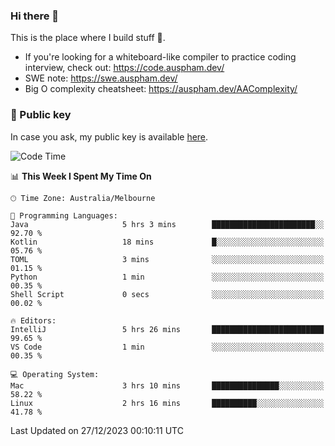 ### Hi there 👋

This is the place where I build stuff 👀. 

- If you're looking for a whiteboard-like compiler to practice coding interview, check out: https://code.auspham.dev/
- SWE note: https://swe.auspham.dev/
- Big O complexity cheatsheet: https://auspham.dev/AAComplexity/

### 🔑 Public key

In case you ask, my public key is available [here](https://public.auspham.dev/).

<!--START_SECTION:waka-->
![Code Time](http://img.shields.io/badge/Code%20Time-1%2C156%20hrs%2044%20mins-blue)

📊 **This Week I Spent My Time On** 

```text
🕑︎ Time Zone: Australia/Melbourne

💬 Programming Languages: 
Java                     5 hrs 3 mins        ███████████████████████░░   92.70 % 
Kotlin                   18 mins             █░░░░░░░░░░░░░░░░░░░░░░░░   05.76 % 
TOML                     3 mins              ░░░░░░░░░░░░░░░░░░░░░░░░░   01.15 % 
Python                   1 min               ░░░░░░░░░░░░░░░░░░░░░░░░░   00.35 % 
Shell Script             0 secs              ░░░░░░░░░░░░░░░░░░░░░░░░░   00.02 % 

🔥 Editors: 
IntelliJ                 5 hrs 26 mins       █████████████████████████   99.65 % 
VS Code                  1 min               ░░░░░░░░░░░░░░░░░░░░░░░░░   00.35 % 

💻 Operating System: 
Mac                      3 hrs 10 mins       ███████████████░░░░░░░░░░   58.22 % 
Linux                    2 hrs 16 mins       ██████████░░░░░░░░░░░░░░░   41.78 % 
```


 Last Updated on 27/12/2023 00:10:11 UTC
<!--END_SECTION:waka-->

<!--
**rockmanvnx6/rockmanvnx6** is a ✨ _special_ ✨ repository because its `README.md` (this file) appears on your GitHub profile.

Here are some ideas to get you started:

- 🔭 I’m currently working on ...
- 🌱 I’m currently learning ...
- 👯 I’m looking to collaborate on ...
- 🤔 I’m looking for help with ...
- 💬 Ask me about ...
- 📫 How to reach me: ...
- 😄 Pronouns: ...
- ⚡ Fun fact: ...
-->
